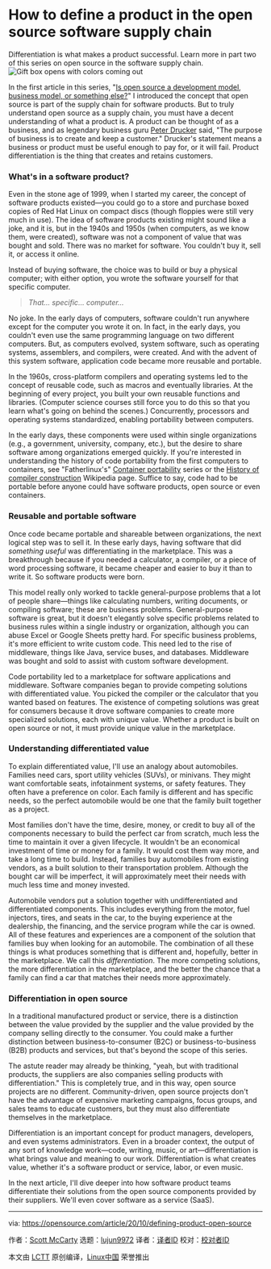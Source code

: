[#]: collector: (lujun9972)
[#]: translator: ( )
[#]: reviewer: ( )
[#]: publisher: ( )
[#]: url: ( )
[#]: subject: (How to define a product in the open source software supply chain)
[#]: via: (https://opensource.com/article/20/10/defining-product-open-source)
[#]: author: (Scott McCarty https://opensource.com/users/fatherlinux)

How to define a product in the open source software supply chain
======
Differentiation is what makes a product successful. Learn more in part
two of this series on open source in the software supply chain.
![Gift box opens with colors coming out][1]

In the first article in this series, "[Is open source a development model, business model, or something else?][2]" I introduced the concept that open source is part of the supply chain for software products. But to truly understand open source as a supply chain, you must have a decent understanding of what a product is. A product can be thought of as a business, and as legendary business guru [Peter Drucker][3] said, "The purpose of business is to create and keep a customer." Drucker's statement means a business or product must be useful enough to pay for, or it will fail. Product differentiation is the thing that creates and retains customers.

### What's in a software product?

Even in the stone age of 1999, when I started my career, the concept of software products existed—you could go to a store and purchase boxed copies of Red Hat Linux on compact discs (though floppies were still very much in use). The idea of software products existing might sound like a joke, and it is, but in the 1940s and 1950s (when computers, as we know them, were created), software was not a component of value that was bought and sold. There was no market for software. You couldn't buy it, sell it, or access it online.

Instead of buying software, the choice was to build or buy a physical computer; with either option, you wrote the software yourself for that specific computer.

> _That… specific… computer…_

No joke. In the early days of computers, software couldn't run anywhere except for the computer you wrote it on. In fact, in the early days, you couldn't even use the same programming language on two different computers. But, as computers evolved, system software, such as operating systems, assemblers, and compilers, were created. And with the advent of this system software, application code became more reusable and portable.

In the 1960s, cross-platform compilers and operating systems led to the concept of reusable code, such as macros and eventually libraries. At the beginning of every project, you built your own reusable functions and libraries. (Computer science courses still force you to do this so that you learn what's going on behind the scenes.) Concurrently, processors and operating systems standardized, enabling portability between computers.

In the early days, these components were used within single organizations (e.g., a government, university, company, etc.), but the desire to share software among organizations emerged quickly. If you're interested in understanding the history of code portability from the first computers to containers, see "Fatherlinux's" [Container portability][4] series or the [History of compiler construction][5] Wikipedia page. Suffice to say, code had to be portable before anyone could have software products, open source or even containers.

### Reusable and portable software

Once code became portable and shareable between organizations, the next logical step was to sell it. In these early days, having software that did _something useful_ was differentiating in the marketplace. This was a breakthrough because if you needed a calculator, a compiler, or a piece of word processing software, it became cheaper and easier to buy it than to write it. So software products were born.

This model really only worked to tackle general-purpose problems that a lot of people share—things like calculating numbers, writing documents, or compiling software; these are business problems. General-purpose software is great, but it doesn't elegantly solve specific problems related to business rules within a single industry or organization, although you can abuse Excel or Google Sheets pretty hard. For specific business problems, it's more efficient to write custom code. This need led to the rise of middleware, things like Java, service buses, and databases. Middleware was bought and sold to assist with custom software development.

Code portability led to a marketplace for software applications and middleware. Software companies began to provide competing solutions with differentiated value. You picked the compiler or the calculator that you wanted based on features. The existence of competing solutions was great for consumers because it drove software companies to create more specialized solutions, each with unique value. Whether a product is built on open source or not, it must provide unique value in the marketplace.

### Understanding differentiated value

To explain differentiated value, I'll use an analogy about automobiles. Families need cars, sport utility vehicles (SUVs), or minivans. They might want comfortable seats, infotainment systems, or safety features. They often have a preference on color. Each family is different and has specific needs, so the perfect automobile would be one that the family built together as a project.

Most families don't have the time, desire, money, or credit to buy all of the components necessary to build the perfect car from scratch, much less the time to maintain it over a given lifecycle. It wouldn't be an economical investment of time or money for a family. It would cost them way more, and take a long time to build. Instead, families buy automobiles from existing vendors, as a built solution to their transportation problem. Although the bought car will be imperfect, it will approximately meet their needs with much less time and money invested.

Automobile vendors put a solution together with undifferentiated and differentiated components. This includes everything from the motor, fuel injectors, tires, and seats in the car, to the buying experience at the dealership, the financing, and the service program while the car is owned. All of these features and experiences are a component of the solution that families buy when looking for an automobile. The combination of all these things is what produces something that is different and, hopefully, better in the marketplace. We call this _differentiation_. The more competing solutions, the more differentiation in the marketplace, and the better the chance that a family can find a car that matches their needs more approximately.

### Differentiation in open source

In a traditional manufactured product or service, there is a distinction between the value provided by the supplier and the value provided by the company selling directly to the consumer. You could make a further distinction between business-to-consumer (B2C) or business-to-business (B2B) products and services, but that's beyond the scope of this series.

The astute reader may already be thinking, "yeah, but with traditional products, the suppliers are also companies selling products with differentiation." This is completely true, and in this way, open source projects are no different. Community-driven, open source projects don't have the advantage of expensive marketing campaigns, focus groups, and sales teams to educate customers, but they must also differentiate themselves in the marketplace.

Differentiation is an important concept for product managers, developers, and even systems administrators. Even in a broader context, the output of any sort of knowledge work—code, writing, music, or art—differentiation is what brings value and meaning to our work. Differentiation is what creates value, whether it's a software product or service, labor, or even music.

In the next article, I'll dive deeper into how software product teams differentiate their solutions from the open source components provided by their suppliers. We'll even cover software as a service (SaaS).

--------------------------------------------------------------------------------

via: https://opensource.com/article/20/10/defining-product-open-source

作者：[Scott McCarty][a]
选题：[lujun9972][b]
译者：[译者ID](https://github.com/译者ID)
校对：[校对者ID](https://github.com/校对者ID)

本文由 [LCTT](https://github.com/LCTT/TranslateProject) 原创编译，[Linux中国](https://linux.cn/) 荣誉推出

[a]: https://opensource.com/users/fatherlinux
[b]: https://github.com/lujun9972
[1]: https://opensource.com/sites/default/files/styles/image-full-size/public/lead-images/OSDC_gift_giveaway_box_520x292.png?itok=w1YQhNH1 (Gift box opens with colors coming out)
[2]: https://opensource.com/article/20/10/open-source-supply-chain
[3]: https://en.wikipedia.org/wiki/Peter_Drucker
[4]: http://crunchtools.com/container-portability-part-1/
[5]: https://en.wikipedia.org/wiki/History_of_compiler_construction
